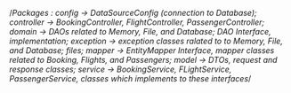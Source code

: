 /*Packages :
  config -> DataSourceConfig (connection to Database);
  controller -> BookingController, FlightController, PassengerController;
  domain -> DAOs related to Memory, File, and Database; DAO Interface, implementation;
  exception -> exception classes ralated to to Memory, File, and Database;
  files;
  mapper -> EntityMapper Interface, mapper classes related to Booking, Flights, and Passengers;
  model -> DTOs, request and response classes;
  service -> BookingService, FLightService, PassengerService, classes which implements to these interfaces*/   
